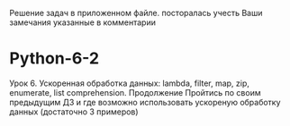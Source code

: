 Решение задач в приложенном файле. посторалась учесть Ваши замечания указанные в комментарии
# Python-6-2
Урок 6. Ускоренная обработка данных: lambda, filter, map, zip, enumerate, list comprehension. Продолжение
Пройтись по своим предыдущим ДЗ и где возможно использовать ускореную обработку данных
(достаточно 3 примеров)
